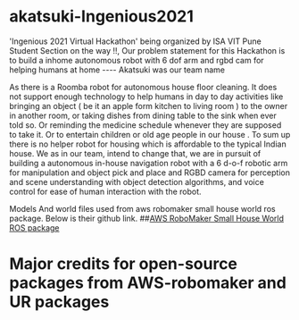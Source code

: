 # akatsuki-Ingenious2021
'Ingenious 2021 Virtual Hackathon' being organized by ISA VIT Pune Student Section on the way !!, Our problem statement for this Hackathon is to build a inhome autonomous robot with 6 dof arm and rgbd cam for helping humans at home ---- Akatsuki was our team name



As there is a Roomba robot for autonomous house floor cleaning. It does not support enough technology to help humans in day to day activities like bringing an object ( be it an apple form kitchen to living room ) to the owner in another room, or taking dishes from dining table to the sink when ever told so. Or reminding the medicine schedule whenever they are supposed to take it. Or to entertain children or old age people in our house . To sum up there is no helper robot for housing which is affordable to the typical Indian house. We as in our team, intend to change that, we are in pursuit of building a autonomous in-house navigation robot with a 6 d-o-f robotic arm for manipulation and object pick and place and RGBD camera for perception and scene understanding with object detection algorithms, and voice control for ease of human interaction with the robot.


Models And world files used from aws robomaker small house world ros package.
Below is their github link.
##[AWS RoboMaker Small House World ROS package](https://github.com/aws-robotics/aws-robomaker-small-house-world)


# Major credits for open-source packages from AWS-robomaker and UR packages 